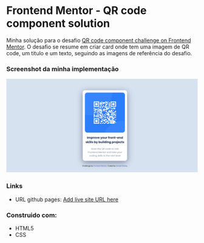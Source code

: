 # Frontend Mentor - QR code component solution

Minha solução para o desafio [QR code component challenge on Frontend Mentor](https://www.frontendmentor.io/challenges/qr-code-component-iux_sIO_H). O desafio se resume em criar card onde tem uma imagem de QR code, um titulo e um texto, seguindo as imagens de referência do desafio.

### Screenshot da minha implementação

![](./images/Screenshot.png)


### Links

- URL github pages: [Add live site URL here](https://ismaelsidney.github.io/QrCodeChallengeFrontEndMentor/)

### Construido com:

- HTML5
- CSS




